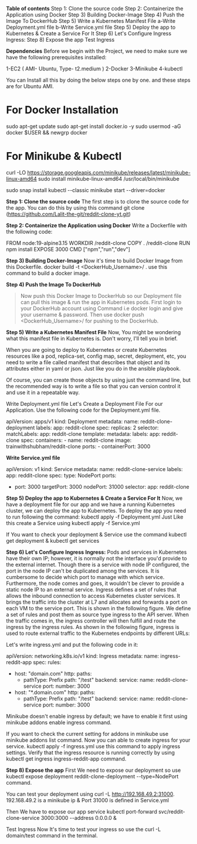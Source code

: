 **Table of contents**
Step 1: Clone the source code
Step 2: Containerize the Application using Docker
Step 3) Building Docker-Image
Step 4) Push the Image To DockerHub
Step 5) Write a Kubernetes Manifest File
           a-Write Deployment.yml file
           b-Write Service.yml file
Step 5) Deploy the app to Kubernetes & Create a Service For It
Step 6) Let's Configure Ingress
Ingress:
Step 8) Expose the app
Test Ingress

**Dependencies**
Before we begin with the Project, we need to make sure we have the following prerequisites installed:

1-EC2 ( AMI- Ubuntu, Type- t2.medium )
2-Docker
3-Minikube
4-kubectl

You can Install all this by doing the below steps one by one. and these steps are for Ubuntu AMI.
# For Docker Installation
sudo apt-get update
sudo apt-get install docker.io -y
sudo usermod -aG docker $USER && newgrp docker

# For Minikube & Kubectl
curl -LO https://storage.googleapis.com/minikube/releases/latest/minikube-linux-amd64
sudo install minikube-linux-amd64 /usr/local/bin/minikube 

sudo snap install kubectl --classic
minikube start --driver=docker

**Step 1: Clone the source code**
The first step is to clone the source code for the app. You can do this by using this command git clone (https://github.com/Lalit-the-git/reddit-clone-yt.git)

**Step 2: Containerize the Application using Docker**
Write a Dockerfile with the following code:

FROM node:19-alpine3.15
WORKDIR /reddit-clone
COPY . /reddit-clone
RUN npm install 
EXPOSE 3000
CMD ["npm","run","dev"]

**Step 3) Building Docker-Image**
Now it's time to build Docker Image from this Dockerfile. docker build -t <DockerHub_Username>/<Imagename> . use this command to build a docker image.

**Step 4) Push the Image To DockerHub**
>Now push this Docker Image to DockerHub so our Deployment file can pull this image & run the app in Kubernetes pods.
>First login to your DockerHub account using Command i.e docker login and give your username & password.
>Then use docker push <DockerHub_Username>/<Imagename> for pushing to the DockerHub.

**Step 5) Write a Kubernetes Manifest File**
Now, You might be wondering what this manifest file in Kubernetes is. Don't worry, I'll tell you in brief.

When you are going to deploy to Kubernetes or create Kubernetes resources like a pod, replica-set, config map, secret, deployment, etc, you need to write a file called manifest that describes that object and its attributes either in yaml or json. Just like you do in the ansible playbook.

Of course, you can create those objects by using just the command line, but the recommended way is to write a file so that you can version control it and use it in a repeatable way.

Write Deployment.yml file
Let's Create a Deployment File For our Application. Use the following code for the Deployment.yml file.

apiVersion: apps/v1
kind: Deployment
metadata:
  name: reddit-clone-deployment
  labels:
    app: reddit-clone
spec:
  replicas: 2
  selector:
    matchLabels:
      app: reddit-clone
  template:
    metadata:
      labels:
        app: reddit-clone
    spec:
      containers:
      - name: reddit-clone
        image: trainwithshubham/reddit-clone
        ports:
        - containerPort: 3000

        
**Write Service.yml file**

apiVersion: v1
kind: Service
metadata:
  name: reddit-clone-service
  labels:
    app: reddit-clone
spec:
  type: NodePort
  ports:
  - port: 3000
    targetPort: 3000
    nodePort: 31000
  selector:
    app: reddit-clone
    
**Step 5) Deploy the app to Kubernetes & Create a Service For It**
Now, we have a deployment file for our app and we have a running Kubernetes cluster, we can deploy the app to Kubernetes. To deploy the app you need to run following the command: kubectl apply -f Deployment.yml Just Like this create a Service using kubectl apply -f Service.yml

If You want to check your deployment & Service use the command kubectl get deployment & kubectl get services

**Step 6) Let's Configure Ingress**
**Ingress:**
Pods and services in Kubernetes have their own IP; however, it is normally not the interface you'd provide to the external internet. Though there is a service with node IP configured, the port in the node IP can't be duplicated among the services. It is cumbersome to decide which port to manage with which service. Furthermore, the node comes and goes, it wouldn't be clever to provide a static node IP to an external service. Ingress defines a set of rules that allows the inbound connection to access Kubernetes cluster services. It brings the traffic into the cluster at L7 and allocates and forwards a port on each VM to the service port. This is shown in the following figure. We define a set of rules and post them as source type ingress to the API server. When the traffic comes in, the ingress controller will then fulfill and route the ingress by the ingress rules. As shown in the following figure, ingress is used to route external traffic to the Kubernetes endpoints by different URLs:

Let's write ingress.yml and put the following code in it:

apiVersion: networking.k8s.io/v1
kind: Ingress
metadata:
  name: ingress-reddit-app
spec:
  rules:
  - host: "domain.com"
    http:
      paths:
      - pathType: Prefix
        path: "/test"
        backend:
          service:
            name: reddit-clone-service
            port:
              number: 3000
  - host: "*.domain.com"
    http:
      paths:
      - pathType: Prefix
        path: "/test"
        backend:
          service:
            name: reddit-clone-service
            port:
              number: 3000

        
Minikube doesn't enable ingress by default; we have to enable it first using minikube addons enable ingress command.

If you want to check the current setting for addons in minikube use minikube addons list command.
Now you can able to create ingress for your service. kubectl apply -f ingress.yml use this command to apply ingress settings.
Verify that the ingress resource is running correctly by using kubectl get ingress ingress-reddit-app command.

**Step 8) Expose the app**
First We need to expose our deployment so use kubectl expose deployment reddit-clone-deployment --type=NodePort command.

You can test your deployment using curl -L http://192.168.49.2:31000. 192.168.49.2 is a minikube ip & Port 31000 is defined in Service.yml

Then We have to expose our app service kubectl port-forward svc/reddit-clone-service 3000:3000 --address 0.0.0.0 &

Test Ingress
Now It's time to test your ingress so use the curl -L domain/test command in the terminal.



